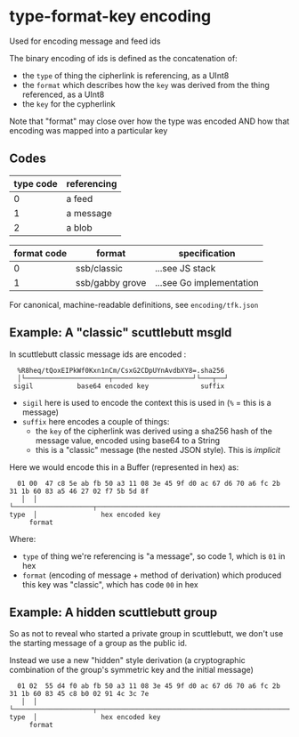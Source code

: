 # type-format-key encoding

Used for encoding message and feed ids

The binary encoding of ids is defined as the concatenation of:
- the `type` of thing the cipherlink is referencing, as a UInt8
- the `format` which describes how the `key` was derived from the thing referenced, as a UInt8
- the `key` for the cypherlink

Note that "format" may close over how the type was encoded AND how that encoding was
mapped into a particular key

## Codes

 type code | referencing
-----------|-------------
 0         | a feed
 1         | a message
 2         | a blob

 format code | format          | specification
-------------|-----------------|---------------------------
 0           | ssb/classic     | ...see JS stack
 1           | ssb/gabby grove | ...see Go implementation

For canonical, machine-readable definitions, see `encoding/tfk.json`

## Example: A "classic" scuttlebutt msgId

In scuttlebutt classic message ids are encoded :

```
  %R8heq/tQoxEIPkWf0Kxn1nCm/CsxG2CDpUYnAvdbXY8=.sha256
  │└─────────────────────┬────────────────────┘└───┬──┘
 sigil           base64 encoded key             suffix
```

- `sigil` here is used to encode the context this is used in (`%` = this is a message)
- `suffix` here encodes a couple of things:
  - the `key` of the cipherlink was derived using a sha256 hash of the message value, encoded using base64 to a String
  - this is a "classic" message (the nested JSON style). This is _implicit_

Here we would encode this in a Buffer (represented in hex) as:

```
  01 00  47 c8 5e ab fb 50 a3 11 08 3e 45 9f d0 ac 67 d6 70 a6 fc 2b 31 1b 60 83 a5 46 27 02 f7 5b 5d 8f
   │  │  └────────────────────┬────────────────────────────────────────────────────────────────────────┘
type  │                hex encoded key
     format 
```

Where:
- `type` of thing we're referencing is "a message", so code 1, which is `01` in hex
- `format` (encoding of message + method of derivation) which produced this key was "classic", which has code `00` in hex

## Example: A hidden scuttlebutt group

So as not to reveal who started a private group in scuttlebutt, we don't use the starting message
of a group as the public id.

Instead we use a new "hidden" style derivation
(a cryptographic combination of the group's symmetric key and the initial message)


```
  01 02  55 d4 f0 ab fb 50 a3 11 08 3e 45 9f d0 ac 67 d6 70 a6 fc 2b 31 1b 60 83 45 c8 b0 02 91 4c 3c 7e
   │  │  └────────────────────┬────────────────────────────────────────────────────────────────────────┘
type  │                hex encoded key
     format 
```



